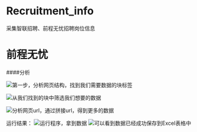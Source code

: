 # Recruitment_info
采集智联招聘、前程无忧招聘岗位信息

# 前程无忧
####分析

![第一步，分析网页结构，找到我们需要数据的块标签](http://upload-images.jianshu.io/upload_images/6078268-8f3a62b6abadc3e5.png?imageMogr2/auto-orient/strip%7CimageView2/2/w/1240)

![从我们找到的块中筛选我们想要的数据](http://upload-images.jianshu.io/upload_images/6078268-793ce7c93928844b.png?imageMogr2/auto-orient/strip%7CimageView2/2/w/1240)

![分析网页url，通过拼接url，得到更多的数据](http://upload-images.jianshu.io/upload_images/6078268-ed1be2305bbabd96.png?imageMogr2/auto-orient/strip%7CimageView2/2/w/1240)

运行结果：
![运行程序，拿到数据](http://upload-images.jianshu.io/upload_images/6078268-9bbfb7ada684878b.gif?imageMogr2/auto-orient/strip)
![可以看到数据已经成功保存到Excel表格中](http://upload-images.jianshu.io/upload_images/6078268-c6c01cba989d16c9.png?imageMogr2/auto-orient/strip%7CimageView2/2/w/1240)


